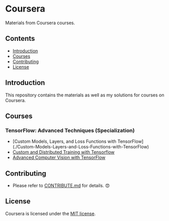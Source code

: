 # Coursera
Materials from Coursera courses.

## Contents
- [Introduction](#Introduction)
- [Courses](#Courses)
- [Contributing](#Contributing)
- [License](#License)

## Introduction
This repository contains the materials as well as my solutions for courses on Coursera.

## Courses
### TensorFlow: Advanced Techniques (Specialization)
- [Custom Models, Layers, and Loss Functions with TensorFlow] (./Custom-Models-Layers-and-Loss-Functions-with-TensorFlow)
- [Custom and Distributed Training with Tensorflow](./Custom-and-Distributed-Training-with-Tensorflow)
- [Advanced Computer Vision with TensorFlow](./Advanced-Computer-Vision-with-TensorFlow)

## Contributing
- Please refer to [CONTRIBUTE.md](./CONTRIBUTE.md) for details. :heart_eyes:

## License
Coursera is licensed under the [MIT license](./LICENSE).
